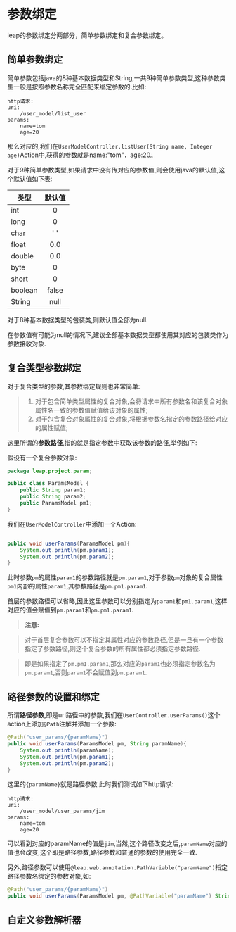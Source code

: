 # 参数绑定

leap的参数绑定分两部分，简单参数绑定和复合参数绑定。

## 简单参数绑定

简单参数包括java的8种基本数据类型和String,一共9种简单参数类型,这种参数类型一般是按照参数名称完全匹配来绑定参数的.比如:

```
http请求:
uri:
    /user_model/list_user
params:
    name=tom
    age=20
```

那么对应的,我们在`UserModelController.listUser(String name, Integer age)`Action中,获得的参数就是name:"tom"，age:20。

对于9种简单参数类型,如果请求中没有传对应的参数值,则会使用java的默认值,这个默认值如下表:

| 类型   | 默认值 |
| -----  |:-----:|
| int    | 0     |
| long   | 0     |
| char   | ' '   |
| float  | 0.0   |
| double | 0.0   |
| byte   | 0     |
| short  | 0     |
| boolean| false |
| String | null  |

对于8种基本数据类型的包装类,则默认值全部为null.

在参数值有可能为null的情况下,建议全部基本数据类型都使用其对应的包装类作为参数接收对象.

## 复合类型参数绑定

对于复合类型的参数,其参数绑定规则也非常简单:

> 1. 对于包含简单类型属性的复合对象,会将请求中所有参数名和该复合对象属性名一致的参数值赋值给该对象的属性;
> 2. 对于包含复合对象属性的复合对象,将根据参数名指定的参数路径给对应的属性赋值;

这里所谓的**参数路径**,指的就是指定参数中获取该参数的路径,举例如下:

假设有一个复合参数对象:

```java
package leap.project.param;

public class ParamsModel {
    public String param1;
    public String param2;
    public ParamsModel pm1;
}

```

我们在`UserModelController`中添加一个Action:

```java

public void userParams(ParamsModel pm){
    System.out.println(pm.param1);
    System.out.println(pm.param2);
}

```

此时参数`pm`的属性`param1`的参数路径就是`pm.param1`,对于参数`pm`对象的复合属性`pm1`内部的属性`param1`,其参数路径是`pm.pm1.param1`.

首层的参数路径可以省略,因此这里参数可以分别指定为`param1`和`pm1.param1`,这样对应的值会赋值到`pm.param1`和`pm.pm1.param1`.

> **注意:**  

> 对于首层复合参数可以不指定其属性对应的参数路径,但是一旦有一个参数指定了参数路径,则这个复合参数的所有属性都必须指定参数路径.  

> 即是如果指定了`pm.pm1.param1`,那么对应的`param1`也必须指定参数名为`pm.param1`,否则`param1`不会赋值到`pm.param1`.

## 路径参数的设置和绑定

所谓**路径参数**,即是url路径中的参数,我们在`UserController.userParams()`这个action上添加`@Path`注解并添加一个参数:

```java
@Path("user_params/{paramName}")
public void userParams(ParamsModel pm, String paramName){
    System.out.println(paramName);
    System.out.println(pm.param1);
    System.out.println(pm.param2);
}
```

这里的`{paramName}`就是路径参数.此时我们测试如下http请求:

```
http请求:
uri:
    /user_model/user_params/jim
params:
    name=tom
    age=20
```

可以看到对应的paramName的值是`jim`,当然,这个路径改变之后,`paramName`对应的值也会改变,这个即是路径参数,路径参数和普通的参数的使用完全一致.

另外,路径参数可以使用`@leap.web.annotation.PathVariable("paramName")`指定路径参数名绑定的参数对象,如:

```java
@Path("user_params/{paramName}")
public void userParams(ParamsModel pm, @PathVariable("paramName") String paramName)
```


## 自定义参数解析器
